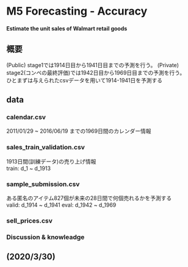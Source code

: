 # M5 Forecasting - Accuracy
#### Estimate the unit sales of Walmart retail goods

## 概要  
(Public) stage1では1914日目から1941日目までの予測を行う。
(Private) stage2(コンペの最終評価)では1942日目から1969日目までの予測を行う。    
ひとまずは与えられたcsvデータを用いて1914-1941日を予測する  

## data
### calendar.csv
2011/01/29 ~ 2016/06/19 までの1969日間のカレンダー情報  

### sales_train_validation.csv  
1913日間(訓練データ)の売り上げ情報  
train: d_1 ~ d_1913

### sample_submission.csv
ある匿名のアイテム827個が未来の28日間で何個売れるかを予測する  
valid: d_1914 ~ d_1941
eval: d_1942 ~ d_1969

### sell_prices.csv  


### Discussion & knowleadge
(2020/3/30)  
- 
